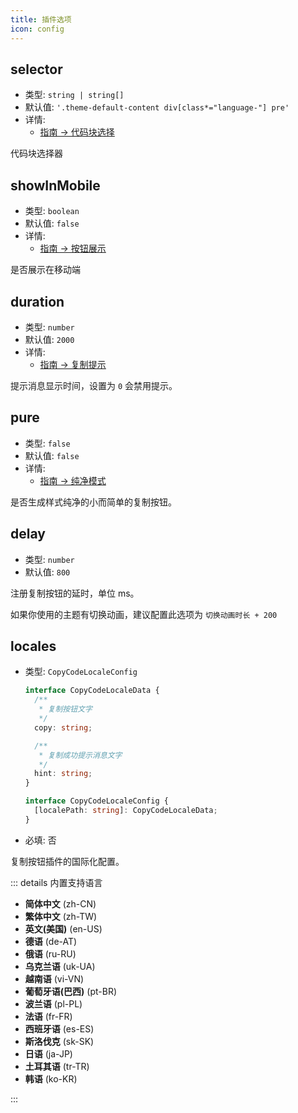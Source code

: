```yaml
---
title: 插件选项
icon: config
---
```


## selector

- 类型: `string | string[]`
- 默认值: `'.theme-default-content div[class*="language-"] pre'`
- 详情:
  - [指南 → 代码块选择](./guide.md#代码块选择)

代码块选择器

## showInMobile

- 类型: `boolean`
- 默认值: `false`
- 详情:
  - [指南 → 按钮展示](./guide.md#按钮展示)

是否展示在移动端

## duration

- 类型: `number`
- 默认值: `2000`
- 详情:
  - [指南 → 复制提示](./guide.md#复制提示)

提示消息显示时间，设置为 `0` 会禁用提示。

## pure

- 类型: `false`
- 默认值: `false`
- 详情:
  - [指南 → 纯净模式](./guide.md#纯净模式)

是否生成样式纯净的小而简单的复制按钮。

## delay

- 类型: `number`
- 默认值: `800`

注册复制按钮的延时，单位 ms。

如果你使用的主题有切换动画，建议配置此选项为 `切换动画时长 + 200`

## locales

- 类型: `CopyCodeLocaleConfig`

  ```ts
  interface CopyCodeLocaleData {
    /**
     * 复制按钮文字
     */
    copy: string;

    /**
     * 复制成功提示消息文字
     */
    hint: string;
  }

  interface CopyCodeLocaleConfig {
    [localePath: string]: CopyCodeLocaleData;
  }
  ```

- 必填: 否

复制按钮插件的国际化配置。

::: details 内置支持语言

- **简体中文** (zh-CN)
- **繁体中文** (zh-TW)
- **英文(美国)** (en-US)
- **德语** (de-AT)
- **俄语** (ru-RU)
- **乌克兰语** (uk-UA)
- **越南语** (vi-VN)
- **葡萄牙语(巴西)** (pt-BR)
- **波兰语** (pl-PL)
- **法语** (fr-FR)
- **西班牙语** (es-ES)
- **斯洛伐克** (sk-SK)
- **日语** (ja-JP)
- **土耳其语** (tr-TR)
- **韩语** (ko-KR)

:::
